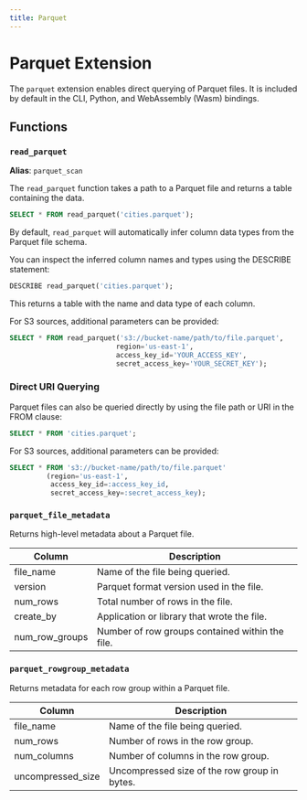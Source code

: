 ```yaml
---
title: Parquet
---
```


# Parquet Extension

The `parquet` extension enables direct querying of Parquet files. It is included
by default in the CLI, Python, and WebAssembly (Wasm) bindings.

## Functions

### `read_parquet`

**Alias**: `parquet_scan`

The `read_parquet` function takes a path to a Parquet file and returns a table
containing the data.

```sql
SELECT * FROM read_parquet('cities.parquet');
```

By default, `read_parquet` will automatically infer column data types from the
Parquet file schema.

You can inspect the inferred column names and types using the DESCRIBE
statement:

```sql
DESCRIBE read_parquet('cities.parquet');
```

This returns a table with the name and data type of each column.

For S3 sources, additional parameters can be provided:

```sql
SELECT * FROM read_parquet('s3://bucket-name/path/to/file.parquet', 
                          region='us-east-1', 
                          access_key_id='YOUR_ACCESS_KEY', 
                          secret_access_key='YOUR_SECRET_KEY');
```

### Direct URI Querying

Parquet files can also be queried directly by using the file path or URI in the FROM clause:

```sql
SELECT * FROM 'cities.parquet';
```

For S3 sources, additional parameters can be provided:

```sql
SELECT * FROM 's3://bucket-name/path/to/file.parquet'
         (region='us-east-1', 
          access_key_id=:access_key_id, 
          secret_access_key=:secret_access_key);
```

### `parquet_file_metadata`

Returns high-level metadata about a Parquet file.

| Column         | Description                                     |
|----------------|-------------------------------------------------|
| file_name      | Name of the file being queried.                 |
| version        | Parquet format version used in the file.        |
| num_rows       | Total number of rows in the file.               |
| create_by      | Application or library that wrote the file.     |
| num_row_groups | Number of row groups contained within the file. |

### `parquet_rowgroup_metadata`

Returns metadata for each row group within a Parquet file.

| Column             | Description                                  |
|--------------------|----------------------------------------------|
| file_name          | Name of the file being queried.              |
| num_rows           | Number of rows in the row group.             |
| num_columns        | Number of columns in the row group.          |
| uncompressed_size  | Uncompressed size of the row group in bytes. |
